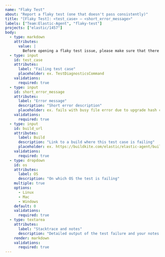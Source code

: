 ```yaml
---
name: "Flaky Test"
about: "Report a flaky test (one that doesn't pass consistently)"
title: "[Flaky Test]: <test_case> – <short_error_message>"
labels: ["Team:Elastic-Agent", "flaky-test"]
projects: ["elastic/1457"]
body:
  - type: markdown
    attributes:
      value: |
        Before opening a flaky test issue, please make sure that there is no existing issue for this test case and error message.
  - type: input
    id: test_case
    attributes:
      label: "Failing test case"
      placeholder: ex. TestDiagnosticsCommand
    validations:
      required: true
  - type: input
    id: short_error_message
    attributes:
      label: "Error message"
      description: "Short error description"
      placeholder: ex. fails with busy file error due to upgrade hash collision
    validations:
      required: true
  - type: input
    id: build_url
    attributes:
      label: Build
      description: "Link to a build where this test case is failing"
      placeholder: ex. https://buildkite.com/elastic/elastic-agent/builds/6287
    validations:
      required: true
  - type: dropdown
    id: os
    attributes:
      label: OS
      description: "On which OS the test is failing"
    multiple: true
    options:
      - Linux
      - Mac
      - Windows
    default: 0
    validations:
      required: true
  - type: textarea
    attributes:
      label: "Stacktrace and notes"
      description: "Detailed output of the test failure and your notes about possible cause."
    render: markdown
    validations:
      required: true
---
```

